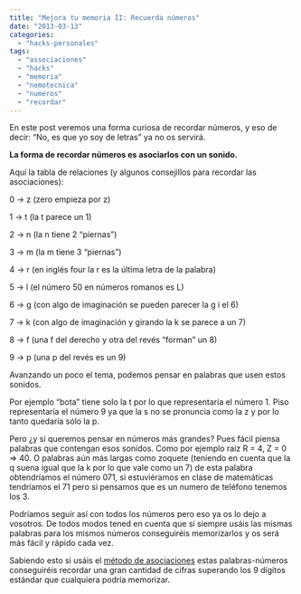 ```yaml
---
title: "Mejora tu memoria II: Recuerda números"
date: "2013-03-13"
categories: 
  - "hacks-personales"
tags: 
  - "associaciones"
  - "hacks"
  - "memoria"
  - "nemotecnica"
  - "numeros"
  - "recordar"
---
```


En este post veremos una forma curiosa de recordar números, y eso de decir: “No, es que yo soy de letras” ya no os servirá.

**La forma de recordar números es asociarlos con un sonido.**

Aquí la tabla de relaciones (y algunos consejillos para recordar las asociaciones):

0 → z (zero empieza por z)

1 → t (la t parece un 1)

2 → n (la n tiene 2 “piernas”)

3 → m (la m tiene 3 “piernas”)

4 → r (en inglés four la r es la última letra de la palabra)

5 → l (el número 50 en números romanos es L)

6 → g (con algo de imaginación se pueden parecer la g i el 6)

7 → k (con algo de imaginación y girando la k se parece a un 7)

8 → f (una f del derecho y otra del revés “forman” un 8)

9 → p (una p del revés es un 9)

Avanzando un poco el tema, podemos pensar en palabras que usen estos sonidos.

Por ejemplo “bota” tiene solo la t por lo que representaría el número 1. Piso representaría el número 9 ya que la s no se pronuncia como la z y por lo tanto quedaría sólo la p.

Pero ¿y si queremos pensar en números más grandes? Pues fácil piensa palabras que contengan esos sonidos. Como por ejemplo raíz R = 4, Z = 0 => 40. O palabras aún más largas como zoquete (teniendo en cuenta que la q suena igual que la k por lo que vale como un 7) de esta palabra obtendríamos el número 071, si estuviéramos en clase de matemáticas tendríamos el 71 pero si pensamos que es un numero de teléfono tenemos los 3.

Podríamos seguir así con todos los números pero eso ya os lo dejo a vosotros. De todos modos tened en cuenta que si siempre usáis las mismas palabras para los mismos números conseguiréis memorizarlos y os será más fácil y rápido cada vez.

Sabiendo esto si usáis el [método de asociaciones](http://rocreguant.com/mejora-tu-memoria-i-se-consciente-y-haz-asociaciones/444) estas palabras-números conseguiréis recordar una gran cantidad de cifras superando los 9 dígitos estándar que cualquiera podría memorizar.
